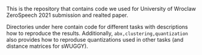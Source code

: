 


This is the repository that contains code we used for University of Wroclaw ZeroSpeech 2021 submission and realted paper.

Directories under here contain code for different tasks with descriptions how to reproduce the results. Additionally, `abx,clustering,quantization` also provides how to reproduse quantizations used in other tasks (and distance matrices for sWUGGY).
